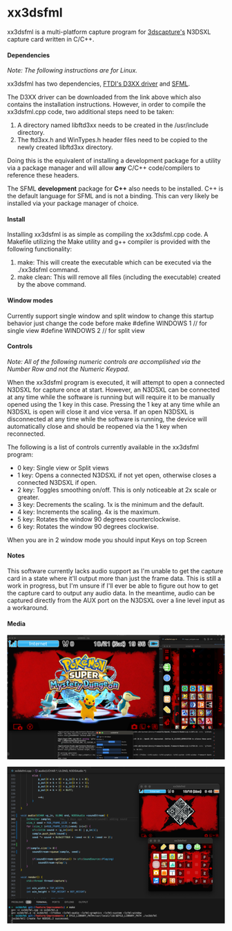 # **xx3dsfml**

xx3dsfml is a multi-platform capture program for [3dscapture's](https://3dscapture.com/) N3DSXL capture card written in C/C++.

#### Dependencies

*Note: The following instructions are for Linux.*

xx3dsfml has two dependencies, [FTDI's D3XX driver](https://ftdichip.com/drivers/d3xx-drivers/) and [SFML](https://www.sfml-dev.org/).

The D3XX driver can be downloaded from the link above which also contains the installation instructions. However, in order to compile the xx3dsfml.cpp code, two additional steps need to be taken:

1. A directory named libftd3xx needs to be created in the /usr/include directory.
2. The ftd3xx.h and WinTypes.h header files need to be copied to the newly created libftd3xx directory.

Doing this is the equivalent of installing a development package for a utility via a package manager and will allow **any** C/C++ code/compilers to reference these headers.

The SFML **development** package for **C++** also needs to be installed. C++ is the default language for SFML and is not a binding. This can very likely be installed via your package manager of choice.

#### Install

Installing xx3dsfml is as simple as compiling the xx3dsfml.cpp code. A Makefile utilizing the Make utility and g++ compiler is provided with the following functionality:

1. make:	This will create the executable which can be executed via the ./xx3dsfml command.
2. make clean:	This will remove all files (including the executable) created by the above command.

#### Window modes

Currently support single window and split window to change this startup behavior just change the code before make
#define WINDOWS 1 // for single view
#define WINDOWS 2 // for split view

#### Controls

*Note: All of the following numeric controls are accomplished via the Number Row and not the Numeric Keypad.*

When the xx3dsfml program is executed, it will attempt to open a connected N3DSXL for capture once at start. However, an N3DSXL can be connected at any time while the software is running but will require it to be manually opened using the 1 key in this case. Pressing the 1 key at any time while an N3DSXL is open will close it and vice versa. If an open N3DSXL is disconnected at any time while the software is running, the device will automatically close and should be reopened via the 1 key when reconnected.

The following is a list of controls currently available in the xx3dsfml program:

- 0 key: Single view or Split views
- 1 key: Opens a connected N3DSXL if not yet open, otherwise closes a connected N3DSXL if open.
- 2 key: Toggles smoothing on/off. This is only noticeable at 2x scale or greater.
- 3 key: Decrements the scaling. 1x is the minimum and the default.
- 4 key: Increments the scaling. 4x is the maximum.
- 5 key: Rotates the window 90 degrees counterclockwise.
- 6 key: Rotates the window 90 degrees clockwise.

When you are in 2 window mode you should input Keys on top Screen

#### Notes

This software currently lacks audio support as I'm unable to get the capture card in a state where it'll output more than just the frame data. This is still a work in progress, but I'm unsure if I'll ever be able to figure out how to get the capture card to output any audio data. In the meantime, audio can be captured directly from the AUX port on the N3DSXL over a line level input as a workaround.

#### Media

![xx3dsfml](xx3dsfml.png "xx3dsfml")

![xx3dsfml2](xx3dsfml2.png "xx3dsfml2")
